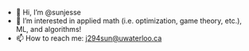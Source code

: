 - 👋 Hi, I’m @sunjesse
- 👀 I’m interested in applied math (i.e. optimization, game theory, etc.), ML, and algorithms!
- 📫 How to reach me: j294sun@uwaterloo.ca

<!---
sunjesse/sunjesse is a ✨ special ✨ repository because its `README.md` (this file) appears on your GitHub profile.
You can click the Preview link to take a look at your changes.
--->
